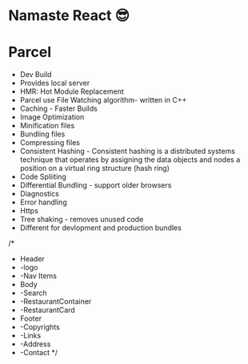 # Namaste React 😎

# Parcel
- Dev Build
- Provides local server
- HMR: Hot Module Replacement
- Parcel use File Watching algorithm- written in C++
- Caching - Faster Builds
- Image Optimization
- Minification files
- Bundling files
- Compressing files
- Consistent Hashing - Consistent hashing is a distributed systems technique that operates by assigning the data objects and nodes a position on a virtual ring structure (hash ring)
- Code Spliiting
- Differential Bundling - support older browsers
- Diagnostics
- Error handling
- Https
- Tree shaking - removes unused code
- Different for devlopment and production bundles

<!-- Namaste Food -->

/*
* Header
*   -logo
*   -Nav Items
* Body
*   -Search
*   -RestaurantContainer
*   -RestaurantCard
* Footer
*   -Copyrights
*   -Links
*   -Address
*   -Contact
*/